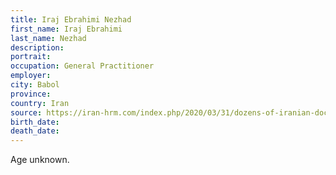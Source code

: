 ```yaml
---
title: Iraj Ebrahimi Nezhad
first_name: Iraj Ebrahimi
last_name: Nezhad
description: 
portrait: 
occupation: General Practitioner
employer: 
city: Babol
province: 
country: Iran
source: https://iran-hrm.com/index.php/2020/03/31/dozens-of-iranian-doctors-died-during-irans-coronavirus-crisis/
birth_date: 
death_date: 
---
```


Age unknown.